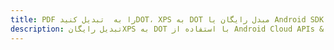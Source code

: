 ---title: PDF را به  تبدیل کنیدDOT، XPS به DOT مبدل رایگان یا Android SDKdescription: تبدیل رایگانXPS به DOT با استفاده از Android Cloud APIs & SDK همچنین اسناد PDF را در Cloud ایجاد، ویرایش و رندر کنید.---